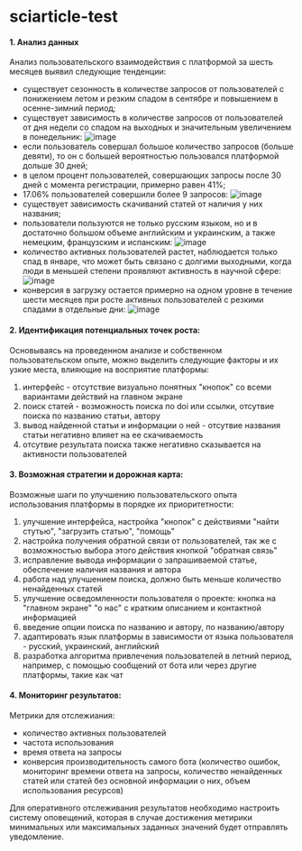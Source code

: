 # sciarticle-test

#### 1. Анализ данных
Анализ пользовательского взаимодействия с платформой за шесть месяцев выявил следующие тенденции:

- существует сезонность в количестве запросов от пользователей с понижением летом и резким спадом в сентябре и повышением в осенне-зимний период;
- существует зависимость в количестве запросов от пользователей от дня недели со спадом на выходных и значительным увеличением в понедельник:
  ![image](https://github.com/pervukhinae/sciarticle-test/assets/147064810/9259ea07-40f5-4e5d-89f2-f278cfa636b6)
- если пользователь совершал большое количество запросов (больше девяти), то он с большей вероятностью пользовался платформой дольше 30 дней;
- в целом процент пользователей, совершающих запросы после 30 дней с момента регистрации, примерно равен 41%;
- 17.06% пользователей совершили более 9 запросов:
  ![image](https://github.com/pervukhinae/sciarticle-test/assets/147064810/69166805-fc5c-4e08-9d4b-ef77f5f63bc4)
- существует зависимость скачиваний статей от наличия у них названия;
- пользователи пользуются не только русским языком, но и в достаточно большом объеме английским и украинским, а также немецким, французским и испанским:
  ![image](https://github.com/pervukhinae/sciarticle-test/assets/147064810/1263a427-18c8-470a-9e22-4430e0c62c77)
- количество активных пользователей растет, наблюдается только спад в январе, что может быть связано с долгими выходными, когда люди в меньшей степени проявляют активность в научной сфере:
  ![image](https://github.com/pervukhinae/sciarticle-test/assets/147064810/784ff70d-e1ac-4477-8535-6ffd2359bd96)
- конверсия в загрузку остается примерно на одном уровне в течение шести месяцев при росте активных пользователей с резкими спадами в отдельные дни:
  ![image](https://github.com/pervukhinae/sciarticle-test/assets/147064810/9e326c17-9cd2-4f17-90ec-473e35bff3ed)


#### 2. Идентификация потенциальных точек роста:


Основываясь на проведенном анализе и собственном пользовательском опыте, можно выделить следующие факторы и их узкие места, влияющие на восприятие платформы:

1. интерфейс - отсутствие визуально понятных "кнопок" со всеми вариантами действий на главном экране
2. поиск статей - возможность поиска по doi или ссылки, отсутвие поиска по названию статьи, автору
3. вывод найденной статьи и информации о ней - отсутвие названия статьи негативно влияет на ее скачиваемость
4. отсутвие результата поиска также негативно сказывается на активности пользователей


#### 3. Возможная стратегии и дорожная карта:


Возможные шаги по улучшению пользовательского опыта использования платформы в порядке их приоритетности:
1. улучшение интерфейса, настройка "кнопок" с действиями "найти стутью", "загрузить статью", "помощь"
2. настройка получения обратной связи от пользователей, так же с возможностью выбора этого действия кнопкой "обратная связь"
3. исправление вывода информации о запрашиваемой статье, обеспечение наличия названия и автора
4. работа над улучшением поиска, должно быть меньше количество ненайденных статей
5. улучшение осведомленности пользователя о проекте: кнопка на "главном экране" "о нас" с кратким описанием и контактной информацией
6. введение опции поиска по названию и автору, по названию/автору
7. адаптировать язык платформы в зависимости от языка пользователя - русский, украинский, английский
8. разработка алгоритма привлечения пользователей в летний период, например, с помощью сообщений от бота или через другие платформы, такие как чат


#### 4. Мониторинг результатов:


Метрики для отслежиания:

- количество активных пользователей
- частота использования
- время ответа на запросы
- конверсия 
производительность самого бота (количество ошибок, мониторинг времени ответа на запросы, количество ненайденных статей или статей без основной информации о них, объем использования ресурсов)

Для оперативного отслеживания результатов необходимо настроить систему оповещений, которая в случае достижения метирики минимальных или максимальных заданных значений будет отправлять уведомление. 
